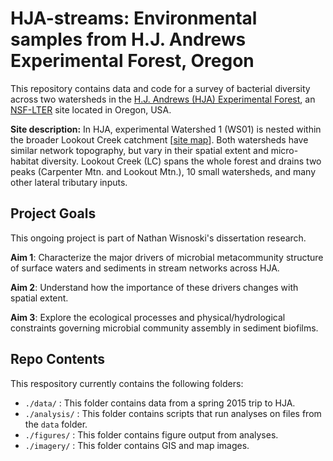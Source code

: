 # HJA-streams: Environmental samples from H.J. Andrews Experimental Forest, Oregon

This repository contains data and code for a survey of bacterial diversity across two watersheds in the [H.J. Andrews (HJA) Experimental Forest](http://andrewsforest.oregonstate.edu/), an [NSF-LTER](http://www.lternet.edu/) site located in Oregon, USA. 

**Site description:** In HJA, experimental Watershed 1 (WS01) is nested within the broader Lookout Creek catchment [[site map](http://andrewsforest.oregonstate.edu/lter/about/images/newbase2011.jpg)]. Both watersheds have similar network topography, but vary in their spatial extent and micro-habitat diversity. Lookout Creek (LC) spans the whole forest and drains two peaks (Carpenter Mtn. and Lookout Mtn.), 10 small watersheds, and many other lateral tributary inputs.

## Project Goals
This ongoing project is part of Nathan Wisnoski's dissertation research.

**Aim 1**: Characterize the major drivers of microbial metacommunity structure of surface waters and sediments in stream networks across HJA. 

**Aim 2**: Understand how the importance of these drivers changes with spatial extent.

**Aim 3**: Explore the ecological processes and physical/hydrological constraints governing microbial community assembly in sediment biofilms.

## Repo Contents
This respository currently contains the following folders:

* `./data/` : This folder contains data from a spring 2015 trip to HJA.
* `./analysis/` : This folder contains scripts that run analyses on files from the `data` folder.
* `./figures/` : This folder contains figure output from analyses.
* `./imagery/` : This folder contains GIS and map images.